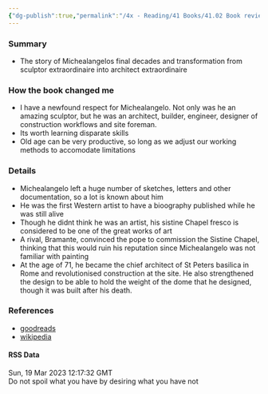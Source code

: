 ```yaml
---
{"dg-publish":true,"permalink":"/4x - Reading/41 Books/41.02 Book reviews/Michealangelo - Gods Architect - William Wallace/","title":"Michealangelo - Gods Architect - William Wallace","noteIcon":"","created":"2023-03-19T11:49:28.000+03:00","updated":"2024-02-14T20:17:40.730+03:00"}
---
```



### Summary
- The story of Michealangelos final decades and transformation from sculptor extraordinaire into architect extraordinaire

### How the book changed me
- I have a newfound respect for Michealangelo. Not only was he an amazing sculptor, but he was an architect, builder, engineer, designer of construction workflows and site foreman.
- Its worth learning disparate skills
- Old age can be very productive, so long as we adjust our working methods to accomodate limitations

### Details
- Michealangelo left a huge number of sketches, letters and other documentation, so a lot is known about him
- He was the first Western artist to have a bioography published while he was still alive
- Though he didnt think he was an artist, his sistine Chapel fresco is considered to be one of the great works of art
- A rival, Bramante, convinced the pope to commission the Sistine Chapel, thinking that this would ruin his reputation since Michealangelo was not familiar with painting
- At the age of 71, he became the chief architect of St Peters basilica in Rome and revolutionised construction at the site. He also strengthened the design to be able to hold the weight of the dome that he designed, though it was built after his death.

### References
- [goodreads](https://www.goodreads.com/book/show/44526057-michelangelo-god-s-architect)
- [wikipedia](https://en.wikipedia.org/wiki/Michelangelo)

#### RSS Data
<div class='date'>Sun, 19 Mar 2023 12:17:32 GMT</div>
<div class='description'> Do not spoil what you have by desiring what you have not</div>


